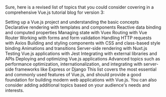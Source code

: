 Sure, here is a revised list of topics that you could consider covering in a comprehensive Vue.js tutorial blog for version 3:

Setting up a Vue.js project and understanding the basic concepts
Declarative rendering with templates and components
Reactive data binding and computed properties
Managing state with Vuex
Routing with Vue Router
Working with forms and form validation
Handling HTTP requests with Axios
Building and styling components with CSS and class-based style binding
Animations and transitions
Server-side rendering with Nuxt.js
Testing Vue.js applications with Jest
Integrating with external libraries and APIs
Deploying and optimizing Vue.js applications
Advanced topics such as performance optimization, internationalization, and integrating with server-side frameworks like Express or Django
This list covers the most essential and commonly used features of Vue.js, and should provide a good foundation for building modern web applications with Vue.js. You can also consider adding additional topics based on your audience's needs and interests.
